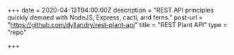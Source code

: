 +++
date = 2020-04-13T04:00:00Z
description = "REST API principles quickly demoed with NodeJS, Express, cacti, and ferns."
post-url = "https://github.com/dyllandry/rest-plant-api"
title = "REST Plant API"
type = "repo"

+++
